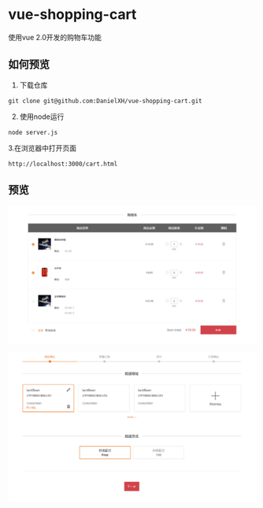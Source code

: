 # vue-shopping-cart
使用vue 2.0开发的购物车功能

## 如何预览
1. 下载仓库
```
git clone git@github.com:DanielXH/vue-shopping-cart.git
```

2. 使用node运行
```
node server.js
```

3.在浏览器中打开页面
```
http://localhost:3000/cart.html
```

## 预览
![image](https://github.com/danielXH/vue-shopping-cart/raw/master/preview-screenshots/cart-screenshot.png)

![image](https://github.com/danielXH/vue-shopping-cart/raw/master/preview-screenshots/address-screenshot.png)
